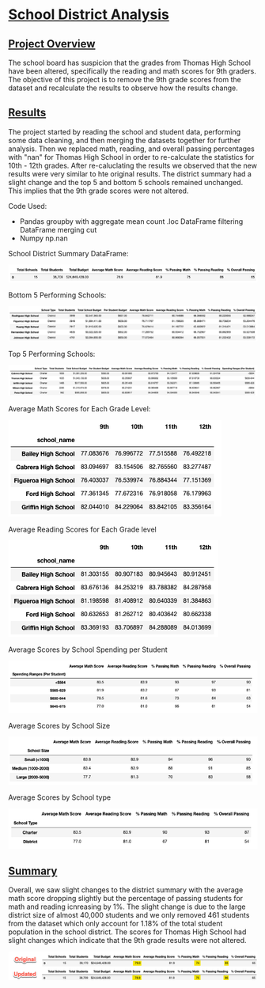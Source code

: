 # <u>School District Analysis</u>

## <u>Project Overview</u>
The school board has suspicion that the grades from Thomas High School have been altered, specifically the reading and math scores for 9th graders.  The objective of this project is to remove the 9th grade scores from the dataset and recalculate the results to observe how the results change.

## <u>Results</u>

The project started by reading the school and student data, performing some data cleaning, and then merging the datasets together for further analysis.  Then we replaced math, reading, and overall passing percentages with "nan" for Thomas High School in order to re-calculate the statistics for 10th - 12th grades.  After re-caluclating the results we observed that the new results were very similar to hte original results.  The district summary had a slight change and the top 5 and bottom 5 schools remained unchanged.  This implies that the 9th grade scores were not altered.

Code Used:

- Pandas
    groupby with aggregate
    mean
    count
    .loc
    DataFrame filtering
    DataFrame merging
    cut
- Numpy
    np.nan

School District Summary DataFrame:

![School District Summary](https://github.com/cadejackson/School_District_Analysis/blob/main/Resources/District%20Summary.png)

Bottom 5 Performing Schools:

![Bottom 5 Performing Schools](https://github.com/cadejackson/School_District_Analysis/blob/main/Resources/Bottom%205%20Schools.png)

Top 5 Performing Schools:

![Top 5 Performing Schools](https://github.com/cadejackson/School_District_Analysis/blob/main/Resources/Top%205%20Schools.png)

Average Math Scores for Each Grade Level:



![Average Math Scores by Grade](https://github.com/cadejackson/School_District_Analysis/blob/main/Resources/Average%20Math%20Scores%20by%20Grade.png)

Average Reading Scores for Each Grade level

![Average Reading Scores by Grade](https://github.com/cadejackson/School_District_Analysis/blob/main/Resources/Average%20Reading%20Scores%20by%20Grade.png)

Average Scores by School Spending per Student

![Average Scores by School Spedning per Student](https://github.com/cadejackson/School_District_Analysis/blob/main/Resources/Scores%20by%20School%20Spending.png)

Average Scores by School Size

![Average Scores by School Size](https://github.com/cadejackson/School_District_Analysis/blob/main/Resources/Scores%20by%20School%20Size.png)

Average Scores by School type

![Average Scores by School Type](https://github.com/cadejackson/School_District_Analysis/blob/main/Resources/Scores%20by%20School%20Type.png)

## <u>Summary</u>

Overall, we saw slight changes to the district summary with the average math score dropping slightly but the percentage of passing students for math and reading icnreasing by 1%.  The slight change is due to the large district size of almost 40,000 students and we only removed 461 students from the dataset which only account for 1.18% of the total student population in the school district.  The scores for Thomas High School had slight changes which indicate that the 9th grade results were not altered.

![District Summary Comparison](https://github.com/cadejackson/School_District_Analysis/blob/main/Resources/District%20Summary%20Comparison.png)
